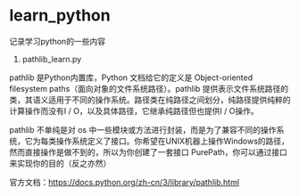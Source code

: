 # learn_python
记录学习python的一些内容

1. pathlib_learn.py

pathlib 是Python内置库，Python 文档给它的定义是 Object-oriented filesystem paths（面向对象的文件系统路径）。pathlib 提供表示文件系统路径的类，其语义适用于不同的操作系统。路径类在纯路径之间划分，纯路径提供纯粹的计算操作而没有I / O，以及具体路径，它继承纯路径但也提供I / O操作。

pathlib 不单纯是对 os 中一些模块或方法进行封装，而是为了兼容不同的操作系统，它为每类操作系统定义了接口。你希望在UNIX机器上操作Windows的路径，然而直接操作是做不到的，所以为你创建了一套接口 PurePath，你可以通过接口来实现你的目的（反之亦然）

官方文档：https://docs.python.org/zh-cn/3/library/pathlib.html
